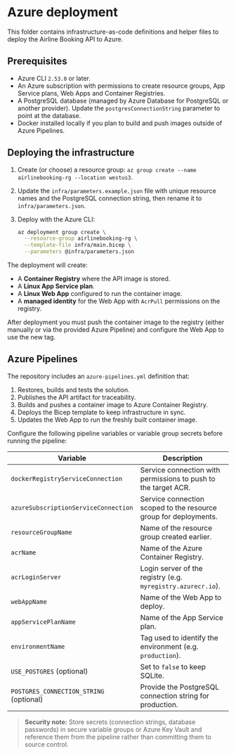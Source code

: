 # Azure deployment

This folder contains infrastructure-as-code definitions and helper files to deploy the Airline Booking API to Azure.

## Prerequisites

* Azure CLI `2.53.0` or later.
* An Azure subscription with permissions to create resource groups, App Service plans, Web Apps and Container Registries.
* A PostgreSQL database (managed by Azure Database for PostgreSQL or another provider). Update the `postgresConnectionString` parameter to point at the database.
* Docker installed locally if you plan to build and push images outside of Azure Pipelines.

## Deploying the infrastructure

1. Create (or choose) a resource group: `az group create --name airlinebooking-rg --location westus3`.
2. Update the `infra/parameters.example.json` file with unique resource names and the PostgreSQL connection string, then rename it to `infra/parameters.json`.
3. Deploy with the Azure CLI:

   ```bash
   az deployment group create \
     --resource-group airlinebooking-rg \
     --template-file infra/main.bicep \
     --parameters @infra/parameters.json
   ```

The deployment will create:

* A **Container Registry** where the API image is stored.
* A **Linux App Service plan**.
* A **Linux Web App** configured to run the container image.
* A **managed identity** for the Web App with `AcrPull` permissions on the registry.

After deployment you must push the container image to the registry (either manually or via the provided Azure Pipeline) and configure the Web App to use the new tag.

## Azure Pipelines

The repository includes an `azure-pipelines.yml` definition that:

1. Restores, builds and tests the solution.
2. Publishes the API artifact for traceability.
3. Builds and pushes a container image to Azure Container Registry.
4. Deploys the Bicep template to keep infrastructure in sync.
5. Updates the Web App to run the freshly built container image.

Configure the following pipeline variables or variable group secrets before running the pipeline:

| Variable | Description |
| --- | --- |
| `dockerRegistryServiceConnection` | Service connection with permissions to push to the target ACR. |
| `azureSubscriptionServiceConnection` | Service connection scoped to the resource group for deployments. |
| `resourceGroupName` | Name of the resource group created earlier. |
| `acrName` | Name of the Azure Container Registry. |
| `acrLoginServer` | Login server of the registry (e.g. `myregistry.azurecr.io`). |
| `webAppName` | Name of the Web App to deploy. |
| `appServicePlanName` | Name of the App Service plan. |
| `environmentName` | Tag used to identify the environment (e.g. `production`). |
| `USE_POSTGRES` (optional) | Set to `false` to keep SQLite. |
| `POSTGRES_CONNECTION_STRING` (optional) | Provide the PostgreSQL connection string for production. |

> **Security note:** Store secrets (connection strings, database passwords) in secure variable groups or Azure Key Vault and reference them from the pipeline rather than committing them to source control.
